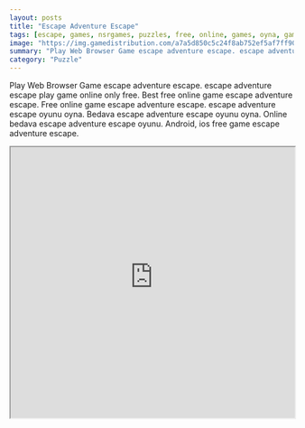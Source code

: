 ```yaml
---
layout: posts
title: "Escape Adventure Escape"
tags: [escape, games, nsrgames, puzzles, free, online, games, oyna, game, free, games, play, play, games]
image: "https://img.gamedistribution.com/a7a5d850c5c24f8ab752ef5af7ff90df.jpg"
summary: "Play Web Browser Game escape adventure escape. escape adventure escape play game online only free. Best free online game escape adventure escape. Free online game escape adventure escape. escape adventure escape oyunu oyna. Bedava escape adventure escape oyunu oyna. Online bedava escape adventure escape oyunu. Android, ios free game escape adventure escape."
category: "Puzzle"
---
```


Play Web Browser Game escape adventure escape. escape adventure escape play game online only free. Best free online game escape adventure escape. Free online game escape adventure escape. escape adventure escape oyunu oyna. Bedava escape adventure escape oyunu oyna. Online bedava escape adventure escape oyunu. Android, ios free game escape adventure escape.

<iframe width="100%" height="480px;" src="https://flash.gamedistribution.com?game=a7a5d850c5c24f8ab752ef5af7ff90df"></iframe>